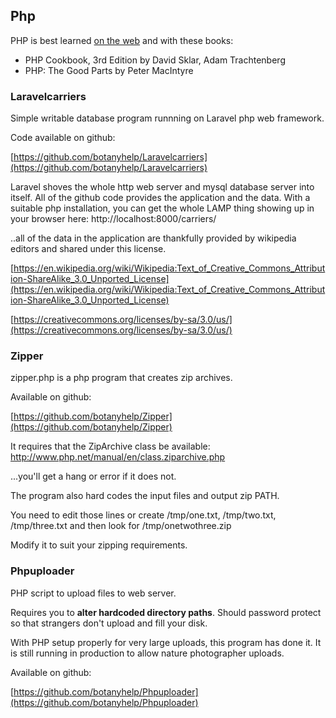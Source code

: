 ## Php

PHP is best learned [on the web](http://www.php.net/docs.php) and with these books:

* PHP Cookbook, 3rd Edition by David Sklar, Adam Trachtenberg
* PHP: The Good Parts by Peter MacIntyre

### Laravelcarriers

Simple writable database program runnning on Laravel php web framework. 

Code available on github:

[https://github.com/botanyhelp/Laravelcarriers](https://github.com/botanyhelp/Laravelcarriers)

Laravel shoves the whole http web server and mysql database server into itself.  All of the github code provides the application and the data.  With a suitable php installation, you can get the whole LAMP thing showing up in your browser here: http://localhost:8000/carriers/

..all of the data in the application are thankfully provided by wikipedia editors and shared under this license.

[https://en.wikipedia.org/wiki/Wikipedia:Text_of_Creative_Commons_Attribution-ShareAlike_3.0_Unported_License](https://en.wikipedia.org/wiki/Wikipedia:Text_of_Creative_Commons_Attribution-ShareAlike_3.0_Unported_License)

[https://creativecommons.org/licenses/by-sa/3.0/us/](https://creativecommons.org/licenses/by-sa/3.0/us/)

### Zipper

zipper.php is a php program that creates zip archives. 

Available on github:

[https://github.com/botanyhelp/Zipper](https://github.com/botanyhelp/Zipper)

It requires that the ZipArchive class be available: 
http://www.php.net/manual/en/class.ziparchive.php

...you'll get a hang or error if it does not.  

The program also hard codes the input files and output zip PATH. 

You need to edit those lines or create /tmp/one.txt, /tmp/two.txt, /tmp/three.txt and then look for /tmp/onetwothree.zip

Modify it to suit your zipping requirements. 

### Phpuploader

PHP script to upload files to web server.

Requires you to **alter hardcoded directory paths**.
Should password protect so that strangers don't upload and fill your disk. 

With PHP setup properly for very large uploads, this program has done it.  It is still running in production to allow nature photographer uploads. 

Available on github:

[https://github.com/botanyhelp/Phpuploader](https://github.com/botanyhelp/Phpuploader)


